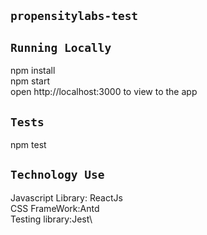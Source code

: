 ## `propensitylabs-test`


## `Running Locally`

npm install\
npm start\
open http://localhost:3000 to view to the app


## `Tests`
npm test


## `Technology Use`
Javascript Library: ReactJs\
CSS FrameWork:Antd\
Testing library:Jest\


